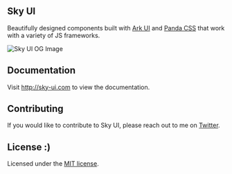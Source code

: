 ## Sky UI

Beautifully designed components built with [Ark UI](https://ark-ui.com) and [Panda CSS](https://panda-css.com) that work with a variety of JS frameworks.

![Sky UI OG Image](https://sky-ui.com/opengraph-image.png)

## Documentation

Visit http://sky-ui.com to view the documentation.

## Contributing

If you would like to contribute to Sky UI, please reach out to me on [Twitter](https://twitter.com/slopwhisperer).

## License :)

Licensed under the [MIT license](https://github.com/patgpt/sky-ui/blob/main/LICENSE).
